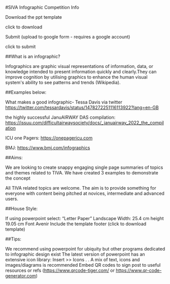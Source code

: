 
#SIVA Infographic Competition Info

Download the ppt template

click to download

Submit (upload to google form - requires a google account)

click to submit


##What is an infographic?

Infographics are graphic visual representations of information, data, or knowledge intended to present information quickly and clearly.They can improve cognition by utilising graphics to enhance the human visual system's ability to see patterns and trends (Wikipedia).

##Examples below:

What makes a good infographic-  Tessa Davis via twitter
https://twitter.com/tessardavis/status/1478272251116113922?lang=en-GB

the highly successful JanuAIRWAY DAS compilation:
https://issuu.com/difficultairwaysociety/docs/_januairway_2022_the_compilation


ICU one Pagers:
https://onepagericu.com

BMJ:
https://www.bmj.com/infographics

##Aims:

We are looking to create snappy engaging single page summaries of topics and themes related to TIVA.
We have created 3 examples to demonstrate the concept

All TIVA related topics are welcome.  The aim is to provide something for everyone with content being pitched at novices, intermediate and advanced users. 

##House Style:

If using powerpoint select:
“Letter Paper” Landscape Width: 25.4 cm height 19.05 cm
Font Avenir 
Include the template footer (click to download template)

##Tips:

We recommend using powerpoint for ubiquity but other programs dedicated to infographic design exist
The latest version of powerpoint has an extensive icon library: Insert >> Icons . .
A mix of text, icons and images/diagrams is recommended
Embed QR codes to sign post to useful resources or refs (https://www.qrcode-tiger.com/ or https://www.qr-code-generator.com)
       